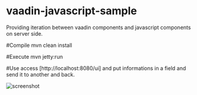 # vaadin-javascript-sample
Providing iteration between vaadin components and javascript components on server side.

#Compile
mvn clean install

#Execute
mvn jetty:run

#Use
access [http://localhost:8080/ui] and put informations in a field and send it to another and back. 

![screenshot](githubusercontent.com/AlessandroMartini/vaadin-javascript-sample/master/screenshot.png)



